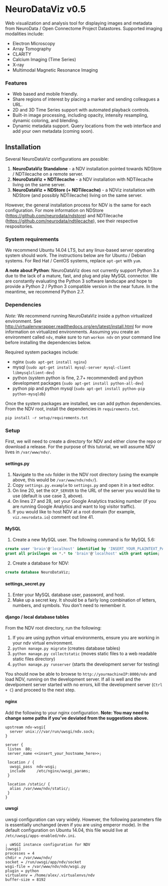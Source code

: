 # NeuroDataViz v0.5

Web visualization and analysis tool for displaying images and metadata from NeuroData / Open Connectome Project Datastores. Supported imaging modalities include:

 * Electron Microscopy
 * Array Tomography
 * CLARITY
 * Calcium Imaging (Time Series)
 * X-ray
 * Multimodal Magnetic Resonance Imaging

### Features
 * Web based and mobile friendly.
 * Share regions of interest by placing a marker and sending colleagues a URL.
 * 2D and 3D Time Series support with automated playback controls.
 * Built-in image processing, including opacity, intensity resampling, dynamic coloring, and blending.
 * Dynamic metadata support. Query locations from the web interface and add your own metadata (coming soon).

## Installation

Several NeuroDataViz configurations are possible:
 1. **NeuroDataViz Standalone** - a NDV installation pointed towards NDStore / NDTilecache on a remote server.
 2. **NeuroDataViz + NDTilecache** - a NDV installation with NDTilecache living on the same server.
 3. **NeuroDataViz + NDStore (+ NDTilecache)** - a NDViz installation with NDStore (and possibly NDTilecache) living on the same server.

However, the general installation process for NDV is the same for each configuration. For more information on NDStore (https://github.com/neurodata/ndstore) and NDTilecache (https://github.com/neurodata/ndtilecache), see their respective respositories.

### System requirements

We recommend Ubuntu 14.04 LTS, but any linux-based server operating system should work. The instructions below are for Ubuntu / Debian systems. For Red Hat / CentOS systems, replace `apt-get` with `yum`.

**A note about Python**: NeuroDataViz does not currently support Python 3.x due to the lack of a mature, fast, and plug and play MySQL connector. We are constantly evaluating the Python 3 software landscape and hope to provide a Python 2 / Python 3 compatible version in the near future. In the meantime, we recommend Python 2.7.


### Dependencies
*Note:* We recommend running NeuroDataViz inside a python virtualized environment. See http://virtualenvwrapper.readthedocs.org/en/latest/install.html for more information on virtualized environments. Assuming you create an environment called ```ndv```, make sure to run ```workon ndv``` on your command line before installing the dependencies below.

Required system packages include:
 * nginx (```sudo apt-get install nginx```)
 * mysql (```sudo apt-get install mysql-server mysql-client libmysqlclient-dev```)
 * python (system python is fine, 2.7+ recommended) and python development packages (```sudo apt-get install python-all-dev```)
 * python pip and python mysql (```sudo apt-get install python-pip python-mysqldb```)


Once the system packages are installed, we can add python dependencies. From the NDV root, install the dependencies in ```requirements.txt```.

``` pip install -r setup/requirements.txt ```

### Setup
First, we will need to create a directory for NDV and either clone the repo or download a release. For the purpose of this tutorial, we will assume NDV lives in ```/var/www/ndv/```.

#### settings.py
 1. Navigate to the ```ndv``` folder in the NDV root directory (using the example above, this would be ```/var/www/ndv/ndv/```).
 2. Copy ```settings.py.example``` to ```settings.py``` and open it in a text editor.
 3. On line 20, set the ```OCP_SERVER``` to the URL of the server you would like to use (default is use case 3, above).
 4. On lines 27 and 28, set your Google Analytics tracking number (if you are running Google Analytics and want to log visitor traffic).
 5. If you would like to host NDV at a root domain (for example, ```viz.neurodata.io```) comment out line 41.

#### MySQL
 1. Create a new MySQL user. The following command is for MySQL 5.6:

 ```SQL
 create user 'brain'@'localhost' identified by 'INSERT_YOUR_PLAINTEXT_PASSWORD_HERE';
 grant all privileges on *.* to 'brain'@'localhost' with grant option;
 ```

 2. Create a database for NDV:

 ```SQL
 create database NeuroDataViz;
 ```

#### settings_secret.py
 1. Enter your MySQL database user, password, and host.
 2. Make up a secret key. It should be a fairly long combination of letters, numbers, and symbols. You don't need to remember it.

#### django / local database tables
From the NDV root directory, run the following:
 1. If you are using python virtual environments, ensure you are working in your ndv virtual environment.
 2. ```python manage.py migrate``` (creates database tables)
 3. ```python manage.py collectstatic``` (moves static files to a web readable static files directory)
 4. ```python manage.py runserver``` (starts the development server for testing)

You should now be able to browse to ```http://yourmachineIP:8000/ndv``` and load NDV, running on the development server. If all is well and the develpoment server started with no errors, kill the development server (```Ctrl + C```) and proceed to the next step.

#### nginx
Add the following to your nginx configuration. **Note: You may need to change some paths if you've deviated from the suggestions above.**
```
upstream ndv-wsgi{
  server unix:///var/run/uwsgi/ndv.sock;
}

server {
 listen  80;
 server_name <<insert_your_hostname_here>>;

 location / {
  uwsgi_pass  ndv-wsgi;
  include     /etc/nginx/uwsgi_params;
 }

 location /static/ {
  alias /var/www/ndv/static/;
 }
}
```

#### uwsgi
uwsgi configuration can vary widely. However, the following parameters file is essentially unchanged (even if you are using emperor mode). In the default configuration on Ubuntu 14.04, this file would live at ```/etc/uwsgi/apps-enabled/ndv.ini```.

```
; uWSGI instance configuration for NDV
[uwsgi]
processes = 4
chdir = /var/www/ndv/
socket = /run/uwsgi/app/ndv/socket
wsgi-file = /var/www/ndv/ndv/wsgi.py
plugin = python
virtualenv = /home/alex/.virtualenvs/ndv
buffer-size = 8192
```
